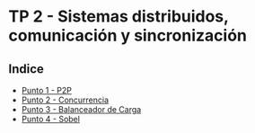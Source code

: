 # TP 2 - Sistemas distribuidos, comunicación y sincronización

## Indice

- [Punto 1 - P2P](Punto1.md)
- [Punto 2 - Concurrencia](Punto2.md)
- [Punto 3 - Balanceador de Carga](Punto3.md)
- [Punto 4 - Sobel](Punto4.md)
